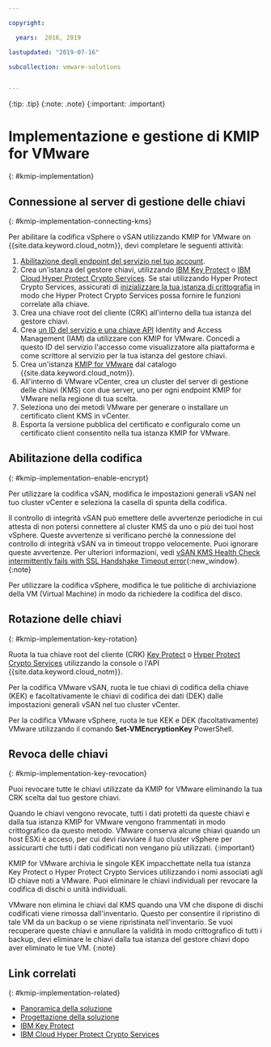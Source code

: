 ```yaml
---

copyright:

  years:  2016, 2019

lastupdated: "2019-07-16"

subcollection: vmware-solutions


---
```


{:tip: .tip}
{:note: .note}
{:important: .important}

# Implementazione e gestione di KMIP for VMware
{: #kmip-implementation}

## Connessione al server di gestione delle chiavi
{: #kmip-implementation-connecting-kms}

Per abilitare la codifica vSphere o vSAN utilizzando KMIP for VMware on {{site.data.keyword.cloud_notm}}, devi completare le seguenti attività:

1. [Abilitazione degli endpoint del servizio nel tuo account](/docs/account?topic=account-vrf-service-endpoint#service-endpoint).
2. Crea un'istanza del gestore chiavi, utilizzando [IBM Key Protect](/docs/services/key-protect?topic=key-protect-getting-started-tutorial) o [IBM Cloud Hyper Protect Crypto Services](/docs/services/hs-crypto?topic=hs-crypto-get-started#get-started). Se stai utilizzando Hyper Protect Crypto Services, assicurati di [inizializzare la tua istanza di crittografia](/docs/services/hs-crypto?topic=hs-crypto-initialize-hsm#initialize-hsm) in modo che Hyper Protect Crypto Services possa fornire le funzioni correlate alla chiave.
3. Crea una chiave root del cliente (CRK) all'interno della tua istanza del gestore chiavi.
4. Crea [un ID del servizio e una chiave API](/docs/iam?topic=iam-serviceidapikeys) Identity and Access Management (IAM) da utilizzare con KMIP for VMware. Concedi a questo ID del servizio l'accesso come visualizzatore alla piattaforma e come scrittore al servizio per la tua istanza del gestore chiavi.
5. Crea un'istanza [KMIP for VMware](/docs/services/vmwaresolutions/services?topic=vmware-solutions-kmip_standalone_ordering) dal catalogo {{site.data.keyword.cloud_notm}}.
6. All'interno di VMware vCenter, crea un cluster del server di gestione delle chiavi (KMS) con due server, uno per ogni endpoint KMIP for VMware nella regione di tua scelta.
7. Seleziona uno dei metodi VMware per generare o installare un certificato client KMS in vCenter.
8. Esporta la versione pubblica del certificato e configuralo come un certificato client consentito nella tua istanza KMIP for VMware.

## Abilitazione della codifica
{: #kmip-implementation-enable-encrypt}

Per utilizzare la codifica vSAN, modifica le impostazioni generali vSAN nel tuo cluster vCenter e seleziona la casella di spunta della codifica.

Il controllo di integrità vSAN può emettere delle avvertenze periodiche in cui attesta di non potersi connettere al cluster KMS da uno o più dei tuoi host vSphere. Queste avvertenze si verificano perché la connessione del controllo di integrità vSAN va in timeout troppo velocemente. Puoi ignorare queste avvertenze. Per ulteriori informazioni, vedi [vSAN KMS Health Check intermittently fails with SSL Handshake Timeout error](https://kb.vmware.com/s/article/67115){:new_window}.
{:note}

Per utilizzare la codifica vSphere, modifica le tue politiche di archiviazione della VM (Virtual Machine) in modo da richiedere la codifica del disco.

## Rotazione delle chiavi
{: #kmip-implementation-key-rotation}

Ruota la tua chiave root del cliente (CRK) [Key Protect](/docs/services/key-protect?topic=key-protect-rotate-keys#rotate-keys) o [Hyper Protect Crypto Services](/docs/services/hs-crypto?topic=hs-crypto-rotating-keys) utilizzando la console o l'API {{site.data.keyword.cloud_notm}}.

Per la codifica VMware vSAN, ruota le tue chiavi di codifica della chiave (KEK) e facoltativamente le chiavi di codifica dei dati (DEK) dalle impostazioni generali vSAN nel tuo cluster vCenter.

Per la codifica VMware vSphere, ruota le tue KEK e DEK (facoltativamente) VMware utilizzando il comando **Set-VMEncryptionKey** PowerShell.

## Revoca delle chiavi
{: #kmip-implementation-key-revocation}

Puoi revocare tutte le chiavi utilizzate da KMIP for VMware eliminando la tua CRK scelta dal tuo gestore chiavi.

Quando le chiavi vengono revocate, tutti i dati protetti da queste chiavi e dalla tua istanza KMIP for VMware vengono frammentati in modo crittografico da questo metodo. VMware conserva alcune chiavi quando un host ESXi è acceso, per cui devi riavviare il tuo cluster vSphere per assicurarti che tutti i dati codificati non vengano più utilizzati.
{:important}

KMIP for VMware archivia le singole KEK impacchettate nella tua istanza Key Protect o Hyper Protect Crypto Services utilizzando i nomi associati agli ID chiave noti a VMware. Puoi eliminare le chiavi individuali per revocare la codifica di dischi o unità individuali.

VMware non elimina le chiavi dal KMS quando una VM che dispone di dischi codificati viene rimossa dall'inventario. Questo per consentire il ripristino di tale VM da un backup o se viene ripristinata nell'inventario. Se vuoi recuperare queste chiavi e annullare la validità in modo crittografico di tutti i backup, devi eliminare le chiavi dalla tua istanza del gestore chiavi dopo aver eliminato le tue VM.
{:note}

## Link correlati
{: #kmip-implementation-related}

* [Panoramica della soluzione](/docs/services/vmwaresolutions/archiref/kmip?topic=vmware-solutions-kmip-overview)
* [Progettazione della soluzione](/docs/services/vmwaresolutions/archiref/kmip?topic=vmware-solutions-kmip-design)
* [IBM Key Protect](/docs/services/key-protect?topic=key-protect-getting-started-tutorial)
* [IBM Cloud Hyper Protect Crypto Services](/docs/services/hs-crypto?topic=hs-crypto-get-started#get-started)
